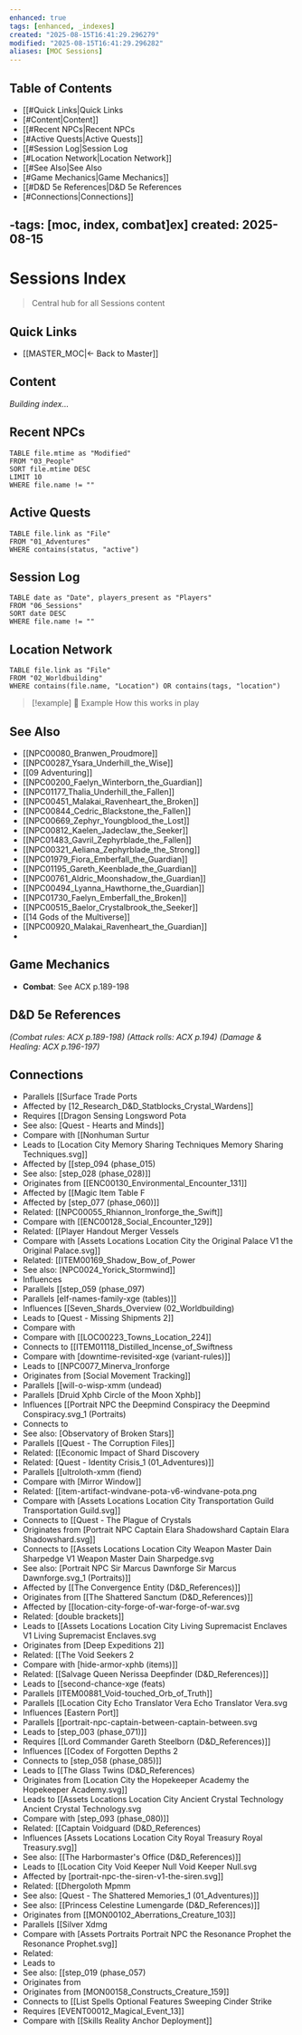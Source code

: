 ```yaml
---
enhanced: true
tags: [enhanced, _indexes]
created: "2025-08-15T16:41:29.296279"
modified: "2025-08-15T16:41:29.296282"
aliases: [MOC Sessions]
---
```


## Table of Contents
- [[#Quick Links|Quick Links
- [#Content|Content]]
- [[#Recent NPCs|Recent NPCs
- [#Active Quests|Active Quests]]
- [[#Session Log|Session Log
- [#Location Network|Location Network]]
- [[#See Also|See Also
- [#Game Mechanics|Game Mechanics]]
- [[#D&D 5e References|D&D 5e References
- [#Connections|Connections]]

-tags: [moc, index, combat]ex]
created: 2025-08-15
---

# Sessions Index

> Central hub for all Sessions content

## Quick Links
- [[MASTER_MOC|← Back to Master]]

## Content
*Building index...*

## Recent NPCs
```dataview
TABLE file.mtime as "Modified"
FROM "03_People"
SORT file.mtime DESC
LIMIT 10
WHERE file.name != ""
```

## Active Quests
```dataview
TABLE file.link as "File"
FROM "01_Adventures"
WHERE contains(status, "active")
```

## Session Log
```dataview
TABLE date as "Date", players_present as "Players"
FROM "06_Sessions"
SORT date DESC
WHERE file.name != ""
```

## Location Network
```dataview
TABLE file.link as "File"
FROM "02_Worldbuilding"
WHERE contains(file.name, "Location") OR contains(tags, "location")
```

> [!example] 📝 Example
> How this works in play

## See Also
- [[NPC00080_Branwen_Proudmore]]
- [[NPC00287_Ysara_Underhill_the_Wise]]
- [[09 Adventuring]]
- [[NPC00200_Faelyn_Winterborn_the_Guardian]]
- [[NPC01177_Thalia_Underhill_the_Fallen]]
- [[NPC00451_Malakai_Ravenheart_the_Broken]]
- [[NPC00844_Cedric_Blackstone_the_Fallen]]
- [[NPC00669_Zephyr_Youngblood_the_Lost]]
- [[NPC00812_Kaelen_Jadeclaw_the_Seeker]]
- [[NPC01483_Gavril_Zephyrblade_the_Fallen]]
- [[NPC00321_Aeliana_Zephyrblade_the_Strong]]
- [[NPC01979_Fiora_Emberfall_the_Guardian]]
- [[NPC01195_Gareth_Keenblade_the_Guardian]]
- [[NPC00761_Aldric_Moonshadow_the_Guardian]]
- [[NPC00494_Lyanna_Hawthorne_the_Guardian]]
- [[NPC01730_Faelyn_Emberfall_the_Broken]]
- [[NPC00515_Baelor_Crystalbrook_the_Seeker]]
- [[14 Gods of the Multiverse]]
- [[NPC00920_Malakai_Ravenheart_the_Guardian]]
-

## Game Mechanics
- **Combat**: See ACX p.189-198

## D&D 5e References

*(Combat rules: ACX p.189-198)*
*(Attack rolls: ACX p.194)*
*(Damage & Healing: ACX p.196-197)*

## Connections

- Parallels [[Surface Trade Ports
- Affected by [12_Research_D&D_Statblocks_Crystal_Wardens]]
- Requires [[Dragon Sensing Longsword Pota
- See also: [Quest - Hearts and Minds]]
- Compare with [[Nonhuman Surtur
- Leads to [Location City Memory Sharing Techniques Memory Sharing Techniques.svg]]
- Affected by [[step_094 (phase_015)
- See also: [step_028 (phase_028)]]
- Originates from [[ENC00130_Environmental_Encounter_131]]
- Affected by [[Magic Item Table F
- Affected by [step_077 (phase_060)]]
- Related: [[NPC00055_Rhiannon_Ironforge_the_Swift]]
- Compare with [[ENC00128_Social_Encounter_129]]
- Related: [[Player Handout Merger Vessels
- Compare with [Assets Locations Location City the Original Palace V1 the Original Palace.svg]]
- Related: [[ITEM00169_Shadow_Bow_of_Power
- See also: [NPC0024_Yorick_Stormwind]]
- Influences
- Parallels [[step_059 (phase_097)
- Parallels [elf-names-family-xge (tables)]]
- Influences [[Seven_Shards_Overview (02_Worldbuilding)
- Leads to [Quest - Missing Shipments 2]]
- Compare with
- Compare with [[LOC00223_Towns_Location_224]]
- Connects to [[ITEM01118_Distilled_Incense_of_Swiftness
- Compare with [downtime-revisited-xge (variant-rules)]]
- Leads to [[NPC0077_Minerva_Ironforge
- Originates from [Social Movement Tracking]]
- Parallels [[will-o-wisp-xmm (undead)
- Parallels [Druid Xphb Circle of the Moon Xphb]]
- Influences [[Portrait NPC the Deepmind Conspiracy the Deepmind Conspiracy.svg_1 (Portraits)
- Connects to
- See also: [Observatory of Broken Stars]]
- Parallels [[Quest - The Corruption Files]]
- Related: [[Economic Impact of Shard Discovery
- Related: [Quest - Identity Crisis_1 (01_Adventures)]]
- Parallels [[ultroloth-xmm (fiend)
- Compare with [Mirror Window]]
- Related: [[item-artifact-windvane-pota-v6-windvane-pota.png
- Compare with [Assets Locations Location City Transportation Guild Transportation Guild.svg]]
- Connects to [[Quest - The Plague of Crystals
- Originates from [Portrait NPC Captain Elara Shadowshard Captain Elara Shadowshard.svg]]
- Connects to [[Assets Locations Location City Weapon Master Dain Sharpedge V1 Weapon Master Dain Sharpedge.svg
- See also: [Portrait NPC Sir Marcus Dawnforge Sir Marcus Dawnforge.svg_1 (Portraits)]]
- Affected by [[The Convergence Entity (D&D_References)]]
- Originates from [[The Shattered Sanctum (D&D_References)]]
- Affected by [[location-city-forge-of-war-forge-of-war.svg
- Related: [double brackets]]
- Leads to [[Assets Locations Location City Living Supremacist Enclaves V1 Living Supremacist Enclaves.svg
- Originates from [Deep Expeditions 2]]
- Related: [[The Void Seekers 2
- Compare with [hide-armor-xphb (items)]]
- Related: [[Salvage Queen Nerissa Deepfinder (D&D_References)]]
- Leads to [[second-chance-xge (feats)
- Parallels [ITEM00881_Void-touched_Orb_of_Truth]]
- Parallels [[Location City Echo Translator Vera Echo Translator Vera.svg
- Influences [Eastern Port]]
- Parallels [[portrait-npc-captain-between-captain-between.svg
- Leads to [step_003 (phase_071)]]
- Requires [[Lord Commander Gareth Steelborn (D&D_References)]]
- Influences [[Codex of Forgotten Depths 2
- Connects to [step_058 (phase_085)]]
- Leads to [[The Glass Twins (D&D_References)
- Originates from [Location City the Hopekeeper Academy the Hopekeeper Academy.svg]]
- Leads to [[Assets Locations Location City Ancient Crystal Technology Ancient Crystal Technology.svg
- Compare with [step_093 (phase_080)]]
- Related: [[Captain Voidguard (D&D_References)
- Influences [Assets Locations Location City Royal Treasury Royal Treasury.svg]]
- See also: [[The Harbormaster's Office (D&D_References)]]
- Leads to [[Location City Void Keeper Null Void Keeper Null.svg
- Affected by [portrait-npc-the-siren-v1-the-siren.svg]]
- Related: [[Dhergoloth Mpmm
- See also: [Quest - The Shattered Memories_1 (01_Adventures)]]
- See also: [[Princess Celestine Lumengarde (D&D_References)]]
- Originates from [[MON00102_Aberrations_Creature_103]]
- Parallels [[Silver Xdmg
- Compare with [Assets Portraits Portrait NPC the Resonance Prophet the Resonance Prophet.svg]]
- Related:
- Leads to
- See also: [[step_019 (phase_057)
- Originates from
- Originates from [MON00158_Constructs_Creature_159]]
- Connects to [[List Spells Optional Features Sweeping Cinder Strike
- Requires [EVENT00012_Magical_Event_13]]
- Compare with [[Skills Reality Anchor Deployment]]